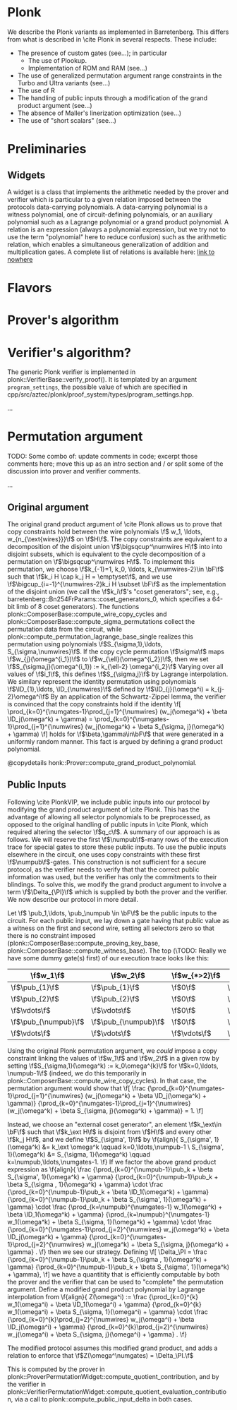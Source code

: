 # Plonk
<!-- \tableofcontents -->

We describe the Plonk variants as implemented in Barretenberg. This differs from what is described in \cite Plonk in several respects. These include:
 - The presence of custom gates (see...); in particular
     - The use of Plookup.
     - Implementation of ROM and RAM (see...)
 - The use of generalized permutation argument range constraints in the Turbo and Ultra variants (see...)
 - The use of R
 - The handling of public inputs through a modification of the grand product argument (see...)
 - The absence of Maller's linerization optimization (see...)
 - The use of "short scalars" (see...)


# Preliminaries
## Widgets
A widget is a class that implements the arithmetic needed by the prover and verifier which is particular to a given relation imposed between the protocols data-carrying polynomials. A data-carrying polynomial is a witness polynomial, one of circuit-defining polynomials, or an auxiliary polynomial such as a Lagrange polynomial or a grand product polynomial. A relation is an expression (always a polynomial expression, but we try not to use the term "polynomial" here to reduce confusion) such as the arithmetic relation, which enables a simultaneous generalization of addition and multiplication gates. A complete list of relations is available here: [link to nowhere](...todo.)
# Flavors

# Prover's algorithm

# Verifier's algorithm?
The generic Plonk verifier is implemented in plonk::VerifierBase::verify_proof(). It is templated by an argument `program_settings`, the possible value of which are specified in cpp/src/aztec/plonk/proof_system/types/program_settings.hpp.


...


# Permutation argument

TODO: Some combo of: update comments in code; excerpt those comments here; move this up as an intro section and / or split some of the discussion into prover and verifier comments.

...
## Original argument
The original grand product argument of \cite Plonk allows us to prove that copy constraints hold between the wire polynomials \f$ w_1, \ldots, w_{n_{\text{wires}}}\f$ on \f$H\f$. The copy constraints are equivalent to a decomposition of the disjoint union \f$\bigsqcup^\numwires H\f$ into into disjoint subsets, which is equivalent to the cycle decomposition of a permutation on \f$\bigsqcup^\numwires H\f$. To implement this permutation, we choose \f$k_{-1}=1, k_0, \ldots, k_{\numwires-2}\in \bF\f$ such that \f$k_i H \cap k_j H = \emptyset\f$, and we use \f$\bigcup_{i=-1}^{\numwires-2}k_i H \subset \bF\f$ as the implementation of the disjoint union (we call the \f$k_i\f$'s "coset generators"; see, e.g., barretenberg::Bn254FrParams::coset_generators_0, which specifies a 64-bit limb of 8 coset generators). The functions plonk::ComposerBase::compute_wire_copy_cycles and plonk::ComposerBase::compute_sigma_permutations collect the permutation data from the circuit, while plonk::compute_permutation_lagrange_base_single realizes this permutation using polynomials \f$S_{\sigma,1},\ldots, S_{\sigma,\numwires}\f$. If the copy cycle permutation \f$\sigma\f$ maps \f$w_{j}(\omega^{i_1})\f$ to \f$w_{\ell}(\omega^{i_2})\f$, then we set
\f$S_{\sigma,j}(\omega^{i_1}) := k_{\ell-2} \omega^{i_2}\f$ 
Varying over all values of \f$i_1\f$, this defines \f$S_{\sigma,j}\f$ by Lagrange interpolation. We similary represent the identity permutation using polynomials \f$\ID_{1},\ldots, \ID_{\numwires}\f$ defined by
\f$\ID_{j}(\omega^i) = k_{j-2}\omega^i\f$ 
By an application of the Schwartz-Zippel lemma, the verifier is convinced that the copy constraints hold if the identity
\f[
\prod_{k=0}^{\numgates-1}\prod_{j=1}^{\numwires} (w_j(\omega^k) + \beta \ID_j(\omega^k) + \gamma) =
\prod_{k=0}^{\numgates-1}\prod_{j=1}^{\numwires} (w_j(\omega^k) + \beta   S_{\sigma, j}(\omega^k) + \gamma)
\f]
holds for \f$\beta,\gamma\in\bF\f$ that were generated in a uniformly random manner. This fact is argued by defining a grand product polynomial.

@copydetails honk::Prover::compute_grand_product_polynomial.


## Public Inputs
Following \cite PlonkVIP, we include public inputs into our protocol by modifying the grand product argument of \cite Plonk. This has the advantage of allowing all selector polynomials to be preprocessed, as opposed to the original handling of public inputs in \cite Plonk, which required altering the selector \f$q_c\f$. A summary of our approach is as follows. We will reserve the first \f$\numpub\f$-many rows of the execution trace for special gates to store these public inputs. To use the public inputs elsewhere in the circuit, one uses copy constraints with these first \f$\numpub\f$-gates. This construction is not sufficient for a secure protocol, as the verifier needs to verify that that the correct public information was used, but the verifier has only the commitments to their blindings. To solve this, we modify the grand product argument to involve a term \f$\Delta_{\PI}\f$ which is supplied by both the prover and the verifier. We now describe our protocol in more detail.

Let \f$ \pub_1,\ldots, \pub_\numpub \in \bF\f$ be the public inputs to the circuit. For each public input, we lay down a gate having that public value as a witness on the first and second wire, setting all selectors zero so that there is no constraint imposed (plonk::ComposerBase::compute_proving_key_base, plonk::ComposerBase::compute_witness_base). The top (\TODO: Really we have some dummy gate(s) first) of our execution trace looks like this:

| \f$w_1\f$            | \f$w_2\f$            | \f$w_{*>2}\f$ | \f$q_*\f$    |
|----------------------|----------------------|---------------|--------------|
| \f$\pub_{1}\f$       | \f$\pub_{1}\f$       | \f$0\f$       | \f$0\f$      |
| \f$\pub_{2}\f$       | \f$\pub_{2}\f$       | \f$0\f$       | \f$0\f$      |
| \f$\vdots\f$         | \f$\vdots\f$         | \f$0\f$       | \f$0\f$      |
| \f$\pub_{\numpub}\f$ | \f$\pub_{\numpub}\f$ | \f$0\f$       | \f$0\f$      |
| \f$\vdots\f$         | \f$\vdots\f$         | \f$\vdots\f$  | \f$\vdots\f$ |

Using the original Plonk permutation argument, we *could* impose a copy constraint linking the values of \f$w_1\f$ and \f$w_2\f$ in a given row by setting \f$S_{\sigma,1}(\omega^k) := k_0\omega^{k}\f$ for \f$k=0,\ldots, \numpub-1\f$ (indeed, we do this temporarily  in plonk::ComposerBase::compute_wire_copy_cycles). In that case, the permutation argument would show that
\f[
\frac
{\prod_{k=0}^{\numgates-1}\prod_{j=1}^{\numwires} (w_j(\omega^k) + \beta         \ID_j(\omega^k) + \gamma)}
{\prod_{k=0}^{\numgates-1}\prod_{j=1}^{\numwires} (w_j(\omega^k) + \beta S_{\sigma, j}(\omega^k) + \gamma)}
= 1.
\f]

Instead, we choose an "external coset generator", an element \f$k_\ext\in \bF\f$ such that \f$k_\ext H\f$ is disjoint from \f$H\f$ and every other \f$k_j H\f$, and we define \f$S_{\sigma', 1}\f$ by 
\f{align}{
S_{\sigma', 1}(\omega^k) &= k_\ext \omega^k \qquad k=0,\ldots,\numpub-1 \\
S_{\sigma', 1}(\omega^k) &= S_{\sigma, 1}(\omega^k) \qquad k=\numpub,\ldots,\numgates-1.
\f}
If we factor the above grand product expression as
\f{align}{
\frac
{\prod_{k=0}^{\numpub-1}\pub_k + \beta S_{\sigma', 1}(\omega^k) + \gamma}
{\prod_{k=0}^{\numpub-1}\pub_k + \beta S_{\sigma , 1}(\omega^k) + \gamma}
\cdot 
\frac
{\prod_{k=0}^{\numpub-1}\pub_k + \beta          \ID_1(\omega^k) + \gamma}
{\prod_{k=0}^{\numpub-1}\pub_k + \beta S_{\sigma', 1}(\omega^k) + \gamma}
\cdot 
\frac
{\prod_{k=\numpub}^{\numgates-1} w_1(\omega^k) + \beta         \ID_1(\omega^k) + \gamma}
{\prod_{k=\numpub}^{\numgates-1} w_1(\omega^k) + \beta S_{\sigma, 1}(\omega^k) + \gamma}
\cdot 
\frac
{\prod_{k=0}^{\numgates-1}\prod_{j=2}^{\numwires} w_j(\omega^k) + \beta         \ID_j(\omega^k) + \gamma}
{\prod_{k=0}^{\numgates-1}\prod_{j=2}^{\numwires} w_j(\omega^k) + \beta S_{\sigma, j}(\omega^k) + \gamma}
.
\f}
then we see our strategy. Defining
\f[
\Delta_\PI = 
\frac
{\prod_{k=0}^{\numpub-1}\pub_k + \beta S_{\sigma , 1}(\omega^k) + \gamma}
{\prod_{k=0}^{\numpub-1}\pub_k + \beta S_{\sigma', 1}(\omega^k) + \gamma},
\f]
we have a quantitity that is efficiently computable by both the prover and the verifier that can be used to "complete" the permutation argument. Define a modified grand product polynomial by Lagrange interpolation from
\f{align}{
Z(\omega^i) :=
\frac
{\prod_{k=0}^{k} w_1(\omega^i) + \beta         \ID_1(\omega^i) + \gamma}
{\prod_{k=0}^{k} w_1(\omega^i) + \beta S_{\sigma, 1}(\omega^i) + \gamma}
\cdot 
\frac
{\prod_{k=0}^{k}\prod_{j=2}^{\numwires} w_j(\omega^i) + \beta        \ID_j(\omega^i) + \gamma}
{\prod_{k=0}^{k}\prod_{j=2}^{\numwires} w_j(\omega^i) + \beta S_{\sigma, j}(\omega^i) + \gamma}
.
\f}
<!-- We speak of modifying 
\f[\frac
{\prod_{k=0}^{\numpub-1}\pub_k + \beta \ID_1(\omega^k) + \gamma}
{\prod_{k=0}^{\numpub-1}\pub_k + \beta   S_{\sigma, 1}(\omega^k) + \gamma}
\quad
\text{to} 
\quad
\frac
{\prod_{k=0}^{\numpub-1}\pub_k + \beta \ID_1(\omega^k) + \gamma}
{\prod_{k=0}^{\numpub-1}\pub_k + \beta   S_{\sigma', 1}(\omega^k) + \gamma}
\f]
as "breaking" the valid copy cycle.  This is something we explicitly do in plonk::ComposerBase::compute_sigma_permutations. -->
The modified protocol assumes this modified grand product, and adds a relation to enforce that \f$Z(\omega^\numgates) =  \Delta_\PI.\f$

This is computed by the prover in plonk::ProverPermutationWidget::compute_quotient_contribution, and by the verifier in plonk::VerifierPermutationWidget::compute_quotient_evaluation_contribution, via a call to plonk::compute_public_input_delta in both cases.